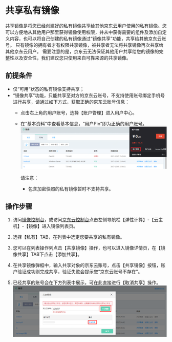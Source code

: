 # 共享私有镜像
共享镜像是将您已经创建好的私有镜像共享给其他京东云用户使用的私有镜像。您可以方便地从其他用户那里获得镜像使用权限，并从中获得需要的组件及添加自定义内容，也可以将自己创建的私有镜像通过“镜像共享”功能，共享给其他京东云账号。
只有镜像的拥有者才有权限共享镜像，被共享者无法将共享镜像再次共享给其他京东云用户。
需要注意的是，京东云无法保证其他用户共享给您的镜像的完整性以及安全性，我们建议您只使用来自可靠来源的共享镜像。

## 前提条件
* 仅“可用“状态的私有镜像支持共享；
* “镜像共享”功能，只能共享至对方的京东云账号，不支持使用账号绑定手机号进行共享，请通过如下方式，获取正确的京东云账号信息：
    * 点击右上角的用户账号，选择【账户管理】进入用户中心。
    * 在“基本资料”中查看基本信息，“用户Pin”即为正确的用户账号。
![](../../../../../image/vm/Operation-Guide-Image-share1.png)


		请注意：
		* 包含加密快照的私有镜像暂时不支持共享。

## 操作步骤

1. 访问[镜像控制台][2]，或访问[京东云控制台](https://console.jdcloud.com/overview)点击左侧导航栏【弹性计算】-【云主机】-【镜像】进入镜像列表页。

2. 选择【私有】TAB，在列表中选定您要共享的私有镜像。

3. 您可以在列表操作列点击【共享镜像】操作，也可以进入镜像详情页，在【镜像共享】TAB下点击【添加共享】。

4. 在共享镜像弹框中，输入共享对象的京东云账号，点击【共享镜像】按钮，账户验证成功则完成共享，验证失败会提示您“京东云账号不存在”。

5. 已经共享的账号会在下方列表中展示，可在此直接进行【取消共享】操作。
![](../../../../../image/vm/Operation-Guide-Image-share2.png)






  [1]: ./images/Operation-Guide-Image-share1.png "Operation-Guide-Image-share1.png"
  [2]: https://cns-console.jdcloud.com/host/image/list
 